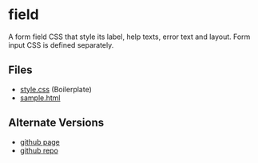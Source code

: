 # field

A form field CSS that style its label, help texts, error text and layout. Form input CSS is defined separately.

## Files

- [style.css](./style.css) (Boilerplate)
- [sample.html](./sample.html)

## Alternate Versions

- [github page](https://jamesroberthugginsngo.github.io/css-boilerplates/src/field)
- [github repo](https://github.com/JamesRobertHugginsNgo/css-boilerplates/tree/main/src/field)
